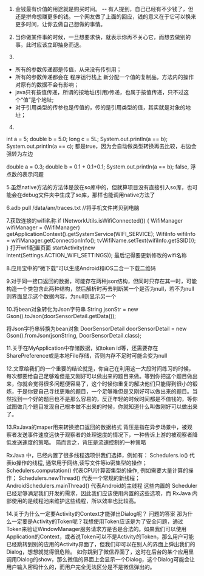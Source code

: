 1. 金钱最有价值的用途就是购买时间。
-- 有人提到，自己已经有不少钱了，但还是拼命想赚更多的钱。一个网友做了上面的回应，钱的意义在于它可以换来更多时间，让你去做自己想做的事情。

2. 当你做某件事的时候，一旦想要求快，就表示你再不关心它，而想去做别的事。此时应该立即抽身而退。

3.
- 所有的参数传递都是传值，从来没有传引用；
-  所有的参数传递都会在 程序运行栈上 新分配一个值的复制品，方法内的操作对原有的数据不会有影响；
- java只有按值传递，所谓的按地址(引用)传递，也属于按值传递，只不过这个“值”是个地址;
- 对于引用类型的传参也是传值的，传的是引用类型的值，其实就是对象的地址；

4.
int a = 5;
double b = 5.0;
long c = 5L;
System.out.println(a == b);
System.out.println(a == c);
都是true，因为会自动做类型转换再去比较，右边会强转为左边

double a = 0.3;
double b = 0.1 + 0.1+0.1;
System.out.println(a == b);
false,  浮点数的表示问题

5.虽然native方法的方法体是放在so库中的，但就算项目没有直接引入so库，也可能会在debug文件夹中生成了so库，那样也能调用native方法了

6.adb pull /data/anr/traces.txt  //将手机文件拷贝到电脑

7.获取连接的wifi名称
if (NetworkUtils.isWifiConnected()) {
    WifiManager wifiManager = (WifiManager) getApplicationContext().getSystemService(WIFI_SERVICE);
    WifiInfo wifiInfo = wifiManager.getConnectionInfo();
    tvWifiName.setText(wifiInfo.getSSID());
}
打开wifi配置页面
startActivity(new Intent(Settings.ACTION_WIFI_SETTINGS));
最后记得要更新修改的wifi名称

8.应用宝中的“微下载”可以生成Android和iOS二合一下载二维码

9.对于同一接口返回的数据，可能存在两种json结构，但同时只存在其一时，可能构造一个类包含此两种结构，然后解析时再去判断某一个是否为null，若不为null则界面显示这个数据内容，为null则显示另一个

10.将bean对象转化为Json字符串
String jsonStr = new Gson().toJson(doorSensorDetail.getData());

将Json字符串转换为bean对象
DoorSensorDetail doorSensorDetail = new Gson().fromJson(jsonString, DoorSensorDetail.class);

11.关于在MyApplication中存储数据，如token id等，还需要存在SharePreference或是本地File存储，否则内存不足时可能会变为null

12.文章给我们的一个重要的结论就是，你自己在利用这一大段时间练习的时候，每次都要给自己足够难但是又刚好可以做出来的题目来做。等到你把这个题目做出来，你就会觉得很多问题便容易了，这个时候你重复的解决他们只能得到很小的锻炼，于是你要自己寻找更难的题目，一个足够难但是又刚好可以做出来的题目。当然找到一个好的题目也不是那么容易的，反正年轻的时候时间都是不值钱的，等你试图做几个题目发现自己根本做不出来的时候，你就知道什么叫做刚好可以做出来了。

13.RxJava的maper用来转换接口返回的数据格式
背压是指在异步场景中，被观察者发送事件速度远快于观察者的处理速度的情况下，一种告诉上游的被观察者降低发送速度的策略。
简而言之，背压是流速控制的一种策略

RxJava 中，已经内置了很多线程选项供我们选择，例如有：
Schedulers.io() 代表io操作的线程, 通常用于网络,读写文件等io密集型的操作；
Schedulers.computation() 代表CPU计算密集型的操作, 例如需要大量计算的操作；
Schedulers.newThread() 代表一个常规的新线程；
AndroidSchedulers.mainThread() 代表Android的主线程
这些内置的 Scheduler 已经足够满足我们开发的需求，因此我们应该使用内置的这些选项，而 RxJava 内部使用的是线程池来维护这些线程，所以效率也比较高。

14.关于为什么一定要Activity的Context才能弹出Dialog呢？
问题的答案
那为什么一定要是Activity的Token呢？我想使用Token应该是为了安全问题，通过Token来验证WindowManager服务请求方是否是合法的。如果我们可以使用Application的Context，或者说Token可以不是Activity的Token，那么用户可能已经跳转到别的应用的Activity界面了，但我们却可以在别人的界面上弹出我们的Dialog，想想就觉得很危险。
如你跳到了微信界面了，这时在后台的某个应用里调用Dialog的show，那么微信的界面上会显示一个Dialog，这个Dialog可能会让用户输入密码什么的，而用户完全无法区分是不是微信弹出的。